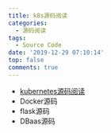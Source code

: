 ```yaml
---
title: k8s源码阅读
categories:
  - 源码阅读
tags:
  - Source Code
date: '2019-12-29 07:10:14'
top: false
comments: true
---
```


+ [kubernetes源码阅读](https://blog.tianfeiyu.com/source-code-reading-notes/)
+ Docker源码
+ flask源码
+ DBaas源码
